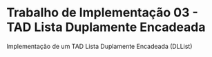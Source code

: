 # Trabalho de Implementação 03 - TAD Lista Duplamente Encadeada

Implementação de um TAD Lista Duplamente Encadeada (DLList)
